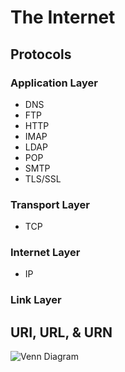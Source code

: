 # The Internet

## Protocols

### Application Layer

-   DNS
-   FTP
-   HTTP
-   IMAP
-   LDAP
-   POP
-   SMTP
-   TLS/SSL

### Transport Layer

-   TCP

### Internet Layer

-   IP

### Link Layer

## URI, URL, & URN

![Venn Diagram](http://bitpoetry.io/content/images/2015/03/uriurnurl.png)
